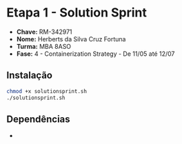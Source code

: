 # Etapa 1 - Solution Sprint

- **Chave:** RM-342971
- **Nome:** Herberts da Silva Cruz Fortuna
- **Turma:** MBA 8ASO
- **Fase:** 4 - Containerization Strategy - De 11/05 até 12/07

## Instalação

```sh
chmod +x solutionsprint.sh
./solutionsprint.sh
```

## Dependências

-
